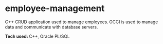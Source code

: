 # employee-management
C++ CRUD application used to manage employees. OCCI is used to manage data and communicate with database servers.

<b>Tech used: </b> C++, Oracle PL/SQL
